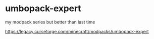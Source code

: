 # umbopack-expert

my modpack series but better than last time

https://legacy.curseforge.com/minecraft/modpacks/umbopack-expert
